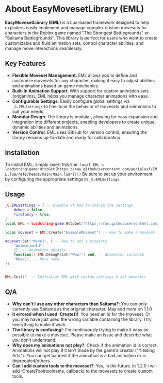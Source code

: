 # About EasyMovesetLibrary (EML)

**EasyMovesetLibrary (EML)** is a Lua-based framework designed to help exploiters easily implement and manage complex custom movesets for characters in the Roblox game named "The Strongest Battlegrounds" or "Saitama Battlegrounds". This library is perfect for users who want to create customizable and fluid animation sets, control character abilities, and manage move interactions seamlessly.

## Key Features
- **Flexible Moveset Management**: EML allows you to define and customize movesets for any character, making it easy to adjust abilities and animations based on game mechanics.
- **Built-In Animation Support**: With support for custom animation sets (origanims), EML helps you manage character animations with ease.
- **Configurable Settings**: Easily configure global settings via `_G.EMLSettings` to fine-tune the behavior of movesets and animations to suit your needs.
- **Modular Design**: The library is modular, allowing for easy expansion and integration into different projects, enabling developers to create unique, dynamic abilities and animations.
- **Version Control**: EML uses GitHub for version control, ensuring the library remains up-to-date and ready for collaboration.

## Installation
To install EML, simply insert this line: `local EML = loadstring(game:HttpGet(https://raw.githubusercontent.com/aerialasf/EML.lua/refs/heads/main/Main.lua"))()` Be sure to set up your environment by configuring the appropriate settings in `_G.EMLSettings`.

## Usage
```lua
_G.EMLSettings = { -- Example of how to change the settings
    debug = false,
    firstonly = true,
}
local EML = loadstring(game:HttpGet("https://raw.githubusercontent.com/aerialasf/EML.lua/refs/heads/main/Main.lua"))()  -- Example of how to load the library

local moveset = EML:Create("ExampleMoveset") -- How to make a moveset

moveset:Set("Move1", { -- How to set a property
    "AnimationId",
    {}, -- Animation details
    function() EML:DebugPrint("Wow!") end, -- Animation callback
    "Move1", -- Move name
})


EML:Init()  -- Initialize EML with custom settings & set movesets
```

## Q/A
- **Why can't I use any other characters than Saitama?**: You can only currently use Saitama as the original character. May add more on 1.1.0
- **It errored when I used :Create()!**: You need an id for the moveset. Or you may have just used the wrong variable containing the library. I try everything to make it work.
- **The library is confusing!**: I'm continuously trying to make it easy as possible to make a moveset. Please make an issue and describe what you don't understand.
- **Why does my animations not play?**: Check if the animation id is correct. Animations will not play if it isn't made by the game's creator ("Yielding Arts"). You can get banned if the animation is a bait animation or is deprecated/others.
- **Can I add custom tools to the moveset?**: Yes, in the future. In 1.2.0 I will add :CreateTool(toolname, callback) to the movesets to create custom tools.
